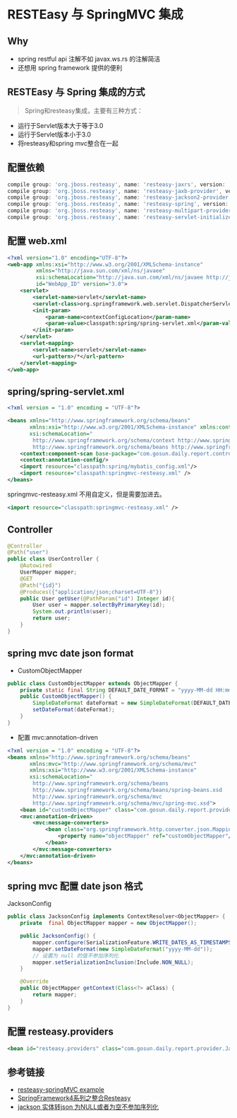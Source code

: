 # RESTEasy 与 SpringMVC 集成
## Why
- spring restful api 注解不如 javax.ws.rs 的注解简洁
- 还想用 spring framework 提供的便利

## RESTEasy 与 Spring 集成的方式
> Spring和resteasy集成，主要有三种方式：
- 运行于Servlet版本大于等于3.0
- 运行于Servlet版本小于3.0
- 将resteasy和spring mvc整合在一起

## 配置依赖
```groovy
compile group: 'org.jboss.resteasy', name: 'resteasy-jaxrs', version: '3.1.2.Final'
compile group: 'org.jboss.resteasy', name: 'resteasy-jaxb-provider', version: '3.1.2.Final'
compile group: 'org.jboss.resteasy', name: 'resteasy-jackson2-provider', version: '3.1.2.Final'
compile group: 'org.jboss.resteasy', name: 'resteasy-spring', version: '3.1.2.Final'
compile group: 'org.jboss.resteasy', name: 'resteasy-multipart-provider', version: '3.1.2.Final'
compile group: 'org.jboss.resteasy', name: 'resteasy-servlet-initializer', version: '3.1.2.Final'
```

## 配置 web.xml
```xml
<?xml version="1.0" encoding="UTF-8"?>
<web-app xmlns:xsi="http://www.w3.org/2001/XMLSchema-instance"
         xmlns="http://java.sun.com/xml/ns/javaee"
         xsi:schemaLocation="http://java.sun.com/xml/ns/javaee http://java.sun.com/xml/ns/javaee/web-app_3_0.xsd"
         id="WebApp_ID" version="3.0">
    <servlet>
        <servlet-name>servlet</servlet-name>
        <servlet-class>org.springframework.web.servlet.DispatcherServlet</servlet-class>
        <init-param>
            <param-name>contextConfigLocation</param-name>
            <param-value>classpath:spring/spring-servlet.xml</param-value>
        </init-param>
    </servlet>
    <servlet-mapping>
        <servlet-name>servlet</servlet-name>
        <url-pattern>/*</url-pattern>
    </servlet-mapping>
</web-app>
```

## spring/spring-servlet.xml
```xml
<?xml version = "1.0" encoding = "UTF-8"?>

<beans xmlns="http://www.springframework.org/schema/beans"
       xmlns:xsi="http://www.w3.org/2001/XMLSchema-instance" xmlns:context="http://www.springframework.org/schema/context"
       xsi:schemaLocation="
        http://www.springframework.org/schema/context http://www.springframework.org/schema/context/spring-context-2.5.xsd
        http://www.springframework.org/schema/beans http://www.springframework.org/schema/beans/spring-beans.xsd">
    <context:component-scan base-package="com.gosun.daily.report.controller"/>
    <context:annotation-config/>
    <import resource="classpath:spring/mybatis_config.xml"/>
    <import resource="classpath:springmvc-resteasy.xml" />
</beans>
```
springmvc-resteasy.xml 不用自定义，但是需要加进去。
```xml
<import resource="classpath:springmvc-resteasy.xml" />
```

## Controller
```java
@Controller
@Path("user")
public class UserController {
    @Autowired
    UserMapper mapper;
    @GET
    @Path("{id}")
    @Produces({"application/json;charset=UTF-8"})
    public User getUser(@PathParam("id") Integer id){
        User user = mapper.selectByPrimaryKey(id);
        System.out.println(user);
        return user;
    }
}
```

## spring mvc date json format
- CustomObjectMapper
```java
public class CustomObjectMapper extends ObjectMapper {
    private static final String DEFAULT_DATE_FORMAT = "yyyy-MM-dd HH:mm:ss";
    public CustomObjectMapper() {
        SimpleDateFormat dateFormat = new SimpleDateFormat(DEFAULT_DATE_FORMAT);
        setDateFormat(dateFormat);
    }
}
```
- 配置 mvc:annotation-driven
```xml
<?xml version = "1.0" encoding = "UTF-8"?>
<beans xmlns="http://www.springframework.org/schema/beans"
       xmlns:mvc="http://www.springframework.org/schema/mvc"
       xmlns:xsi="http://www.w3.org/2001/XMLSchema-instance"
       xsi:schemaLocation="
        http://www.springframework.org/schema/beans
        http://www.springframework.org/schema/beans/spring-beans.xsd
        http://www.springframework.org/schema/mvc
        http://www.springframework.org/schema/mvc/spring-mvc.xsd">
    <bean id="customObjectMapper" class="com.gosun.daily.report.provider.CustomObjectMapper"/>
    <mvc:annotation-driven>
        <mvc:message-converters>
            <bean class="org.springframework.http.converter.json.MappingJackson2HttpMessageConverter">
                <property name="objectMapper" ref="customObjectMapper"/>
            </bean>
        </mvc:message-converters>
    </mvc:annotation-driven>
</beans>
```

## spring mvc 配置 date json 格式
JacksonConfig
```java
public class JacksonConfig implements ContextResolver<ObjectMapper> {
    private  final ObjectMapper mapper = new ObjectMapper();

    public JacksonConfig() {
        mapper.configure(SerializationFeature.WRITE_DATES_AS_TIMESTAMPS,false);
        mapper.setDateFormat(new SimpleDateFormat("yyyy-MM-dd"));
        // 设置为 null 的值不参加序列化
        mapper.setSerializationInclusion(Include.NON_NULL);
    }

    @Override
    public ObjectMapper getContext(Class<?> aClass) {
        return mapper;
    }
}
```

## 配置 resteasy.providers
```xml
<bean id="resteasy.providers" class="com.gosun.daily.report.provider.JacksonConfig"/>
```

## 参考链接
- [resteasy-springMVC example](https://github.com/resteasy/Resteasy/tree/3.0.4.Final/jaxrs/examples/resteasy-springMVC)
- [SpringFramework4系列之整合Resteasy](https://my.oschina.net/u/1041012/blog/481135)
- [jackson 实体转json 为NULL或者为空不参加序列化](http://www.cnblogs.com/yangy608/p/3936848.html)
